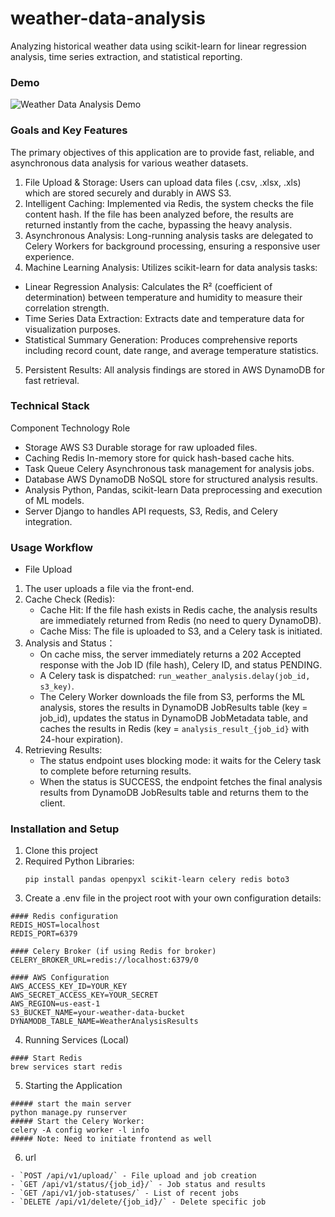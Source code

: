 # weather-data-analysis
Analyzing historical weather data using scikit-learn for linear regression analysis, time series extraction, and statistical reporting.

### Demo
![Weather Data Analysis Demo](weather_analysis/assets/demo.gif)

### Goals and Key Features
The primary objectives of this application are to provide fast, reliable, and asynchronous data analysis for various weather datasets.

1. File Upload & Storage: Users can upload data files (.csv, .xlsx, .xls) which are stored securely and durably in AWS S3.
2. Intelligent Caching: Implemented via Redis, the system checks the file content hash. If the file has been analyzed before, the results are returned instantly from the cache, bypassing the heavy analysis.
3. Asynchronous Analysis: Long-running analysis tasks are delegated to Celery Workers for background processing, ensuring a responsive user experience.
4. Machine Learning Analysis: Utilizes scikit-learn for data analysis tasks:
  - Linear Regression Analysis: Calculates the R² (coefficient of determination) between temperature and humidity to measure their correlation strength.
  - Time Series Data Extraction: Extracts date and temperature data for visualization purposes.
  - Statistical Summary Generation: Produces comprehensive reports including record count, date range, and average temperature statistics.
5. Persistent Results: All analysis findings are stored in AWS DynamoDB for fast retrieval.

### Technical Stack
Component	Technology	Role
- Storage	AWS S3	Durable storage for raw uploaded files.
- Caching	Redis	In-memory store for quick hash-based cache hits.
- Task Queue	Celery	Asynchronous task management for analysis jobs.
- Database	AWS DynamoDB	NoSQL store for structured analysis results.
- Analysis	Python, Pandas, scikit-learn	Data preprocessing and execution of ML models.
- Server	Django to handles API requests, S3, Redis, and Celery integration.

### Usage Workflow
- File Upload
1. The user uploads a file via the front-end.
2. Cache Check (Redis):
   - Cache Hit: If the file hash exists in Redis cache, the analysis results are immediately returned from Redis (no need to query DynamoDB).
   - Cache Miss: The file is uploaded to S3, and a Celery task is initiated.
3. Analysis and Status：
   - On cache miss, the server immediately returns a 202 Accepted response with the Job ID (file hash), Celery ID, and status PENDING.
   - A Celery task is dispatched: `run_weather_analysis.delay(job_id, s3_key)`.
   - The Celery Worker downloads the file from S3, performs the ML analysis, stores the results in DynamoDB JobResults table (key = job_id), updates the status in DynamoDB JobMetadata table, and caches the results in Redis (key = `analysis_result_{job_id}` with 24-hour expiration).
4. Retrieving Results:
   - The status endpoint uses blocking mode: it waits for the Celery task to complete before returning results.
   - When the status is SUCCESS, the endpoint fetches the final analysis results from DynamoDB JobResults table and returns them to the client.

### Installation and Setup
1. Clone this project
2. Required Python Libraries:
   ```
   pip install pandas openpyxl scikit-learn celery redis boto3
   ```
4. Create a .env file in the project root with your own configuration details:
```
#### Redis configuration
REDIS_HOST=localhost
REDIS_PORT=6379

#### Celery Broker (if using Redis for broker)
CELERY_BROKER_URL=redis://localhost:6379/0

#### AWS Configuration
AWS_ACCESS_KEY_ID=YOUR_KEY
AWS_SECRET_ACCESS_KEY=YOUR_SECRET
AWS_REGION=us-east-1
S3_BUCKET_NAME=your-weather-data-bucket
DYNAMODB_TABLE_NAME=WeatherAnalysisResults
```
4. Running Services (Local)
```
#### Start Redis 
brew services start redis  
```
5. Starting the Application
```
##### start the main server
python manage.py runserver
##### Start the Celery Worker:
celery -A config worker -l info
##### Note: Need to initiate frontend as well

```
6. url 
```
- `POST /api/v1/upload/` - File upload and job creation
- `GET /api/v1/status/{job_id}/` - Job status and results
- `GET /api/v1/job-statuses/` - List of recent jobs
- `DELETE /api/v1/delete/{job_id}/` - Delete specific job
```
